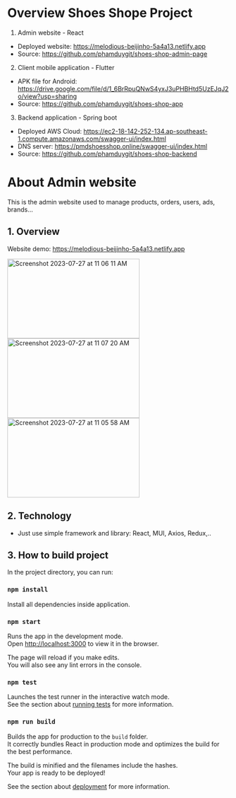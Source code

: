 # Overview Shoes Shope Project

1. Admin website - React
- Deployed website: https://melodious-beijinho-5a4a13.netlify.app
- Source: https://github.com/phamduygit/shoes-shop-admin-page
2. Client mobile application - Flutter
- APK file for Android: https://drive.google.com/file/d/1_6BrRpuQNwS4yxJ3uPHBHtd5UzEJqJ2o/view?usp=sharing
- Source: https://github.com/phamduygit/shoes-shop-app
3. Backend application - Spring boot
- Deployed AWS Cloud: https://ec2-18-142-252-134.ap-southeast-1.compute.amazonaws.com/swagger-ui/index.html
- DNS server: https://pmdshoesshop.online/swagger-ui/index.html
- Source: https://github.com/phamduygit/shoes-shop-backend

# About Admin website
This is the admin website used to manage products, orders, users, ads, brands...
## 1. Overview
Website demo: https://melodious-beijinho-5a4a13.netlify.app

<img width="300" height="180" alt="Screenshot 2023-07-27 at 11 06 11 AM" src="https://github.com/phamduygit/shoes-shop-admin-page/assets/48823695/57bb0bee-e5e7-4d98-89aa-9ee2109b0b0a">
<img width="300" height="180" alt="Screenshot 2023-07-27 at 11 07 20 AM" src="https://github.com/phamduygit/shoes-shop-admin-page/assets/48823695/57f1a602-fea8-4109-a3d4-26e7e0872180">
<img width="300" height="180" alt="Screenshot 2023-07-27 at 11 05 58 AM" src="https://github.com/phamduygit/shoes-shop-admin-page/assets/48823695/0269139d-39f0-4da0-8cb8-408b1c366f6a">

## 2. Technology
- Just use simple framework and library: React, MUI, Axios, Redux,..

## 3. How to build project
In the project directory, you can run:

### `npm install`

Install all dependencies inside application.

### `npm start`

Runs the app in the development mode.\
Open [http://localhost:3000](http://localhost:3000) to view it in the browser.

The page will reload if you make edits.\
You will also see any lint errors in the console.

### `npm test`

Launches the test runner in the interactive watch mode.\
See the section about [running tests](https://facebook.github.io/create-react-app/docs/running-tests) for more information.

### `npm run build`

Builds the app for production to the `build` folder.\
It correctly bundles React in production mode and optimizes the build for the best performance.

The build is minified and the filenames include the hashes.\
Your app is ready to be deployed!

See the section about [deployment](https://facebook.github.io/create-react-app/docs/deployment) for more information.

